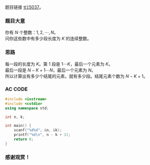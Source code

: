 题目链接 [$\mathfrak{AT5037}$](https://www.luogu.com.cn/problem/AT5037)。

### 题目大意
你有 $N$ 个整数：$1,2,\cdots,N$。  
问你这些数中有多少段长度为 $K$ 的连续整数。

### 思路
每一段的长度为 $K$。第 $1$ 段是 $1\cdots K$，最后一个元素为 $K$。  
最后一段是 $N-K+1\cdots N$，最后一个元素为 $N$。  
所以计算出有多少个结尾的元素，就有多少段。结尾元素个数为 $N-K+1$。

### AC CODE
```cpp
#include <iostream>
#include <cstdio>
using namespace std;

int n, k;

int main() {
	scanf("%d%d", &n, &k);
	printf("%d\n", n - k + 1);
	return 0;
}
```

### 感谢观赏！